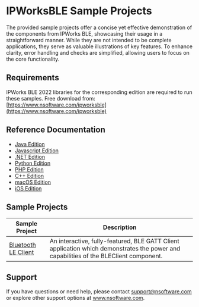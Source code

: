 # IPWorksBLE Sample Projects
The provided sample projects offer a concise yet effective demonstration of the components from IPWorks BLE, showcasing their usage in a straightforward manner. While they are not intended to be complete applications, they serve as valuable illustrations of key features. To enhance clarity, error handling and checks are simplified, allowing users to focus on the core functionality.

## Requirements
IPWorks BLE 2022 libraries for the corresponding edition are required to run these samples.  Free download from: [https://www.nsoftware.com/ipworksble](https://www.nsoftware.com/ipworksble)

## Reference Documentation
* [Java Edition](https://cdn.nsoftware.com/help/ILH/java/)
* [Javascript Edition](https://cdn.nsoftware.com/help/ILH/js/)
* [.NET Edition](https://cdn.nsoftware.com/help/ILH/cs/)
* [Python Edition](https://cdn.nsoftware.com/help/ILH/py/)
* [PHP Edition](https://cdn.nsoftware.com/help/ILH/php/)
* [C++ Edition](https://cdn.nsoftware.com/help/ILH/cpp/)
* [macOS Edition](https://cdn.nsoftware.com/help/ILH/mac/)
* [iOS Edition](https://cdn.nsoftware.com/help/ILH/mac/)

## Sample Projects
| Sample Project | Description |
| --- | --- |
| [Bluetooth LE Client](./IPWorks%20BLE%20Samples/Bluetooth%20LE%20Client) | An interactive, fully-featured, BLE GATT Client application which demonstrates the power and capabilities of the BLEClient component. |

## Support
If you have questions or need help, please contact support@nsoftware.com or explore other support options 
at www.nsoftware.com.
